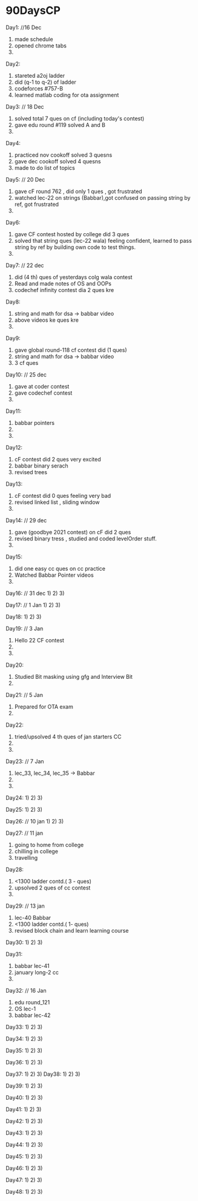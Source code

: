 # 90DaysCP

Day1: //16 Dec
1) made schedule
2) opened chrome tabs 
3)

Day2:
1) stareted a2oj ladder
2) did (q-1 to q-2) of ladder
3) codeforces #757-B
4) learned matlab coding for ota assignment

Day3: // 18 Dec
1) solved total 7 ques on cf (including today's contest)
2) gave edu round #119 solved A and B
3)

Day4:
1) practiced nov cookoff solved 3 quesns
2) gave dec cookoff solved 4 quesns
3) made to do list of topics

Day5: // 20 Dec
1) gave cF round 762 , did only 1 ques , got frustrated
2) watched lec-22 on strings (Babbar),got confused on passing string by ref, got frustrated
3)

Day6:
1) gave CF contest hosted by college did 3 ques
2) solved that string ques (lec-22 wala) feeling confident, learned to pass string by ref by building own code to test things.
3)

Day7: // 22 dec
1) did (4 th) ques of yesterdays colg wala contest
2) Read and made notes of OS and OOPs
3) codechef infinity contest dia 2 ques kre

Day8:
1) string and math for dsa -> babbar video
2) above videos ke ques kre
3)

Day9:
1) gave global round-118 cf contest did (1 ques)
2) string and math for dsa -> babbar video
3) 3 cf ques

Day10: // 25 dec
1) gave at coder contest
2) gave codechef contest
3)

Day11:
1) babbar pointers
2)
3)

Day12:
1) cF contest did 2 ques very excited
2) babbar binary serach
3) revised trees

Day13:
1) cF contest did 0 ques feeling very bad
2) revised linked list , sliding window
3)

Day14: // 29 dec
1) gave (goodbye 2021 contest) on cF did 2 ques
2) revised binary tress , studied and coded levelOrder stuff.
3)

Day15:
1) did one easy cc ques on cc practice
2) Watched Babbar Pointer videos
3)

Day16: // 31 dec
1)
2)
3)

Day17: // 1 Jan
1)
2)
3)

Day18:
1)
2)
3)

Day19: // 3 Jan
1) Hello 22 CF contest
2)
3)

Day20:
1) Studied Bit masking using gfg and Interview Bit
2)

Day21: // 5 Jan
1) Prepared  for OTA exam
2)

Day22:
1) tried/upsolved 4 th ques of jan starters CC
2)
3)

Day23: // 7 Jan
1) lec_33, lec_34, lec_35 -> Babbar
2)
3)

Day24:
1)
2)
3)


Day25:
1)
2)
3)

Day26: // 10 jan
1)
2)
3)

Day27: // 11 jan
1) going to home from college
2) chilling in college
3) travelling

Day28:
1)  <1300 ladder contd.( 3 - ques)
2) upsolved 2 ques of cc contest
3)

Day29: // 13 jan
1) lec-40 Babbar
2) <1300 ladder contd.( 1- ques)
3) revised block chain and learn learning course

Day30:
1) 
2)
3)

Day31:
1) babbar lec-41
2) january long-2 cc
3)

Day32: // 16 Jan
1) edu round_121
2) OS lec-1
3) babbar lec-42

Day33:
1)
2)
3)

Day34:
1)
2)
3)

Day35:
1)
2)
3)

Day36:
1)
2)
3)

Day37:
1)
2)
3)
Day38:
1)
2)
3)

Day39:
1)
2)
3)

Day40:
1)
2)
3)

Day41:
1)
2)
3)

Day42:
1)
2)
3)

Day43:
1)
2)
3)

Day44:
1)
2)
3)

Day45:
1)
2)
3)

Day46:
1)
2)
3)

Day47:
1)
2)
3)

Day48:
1)
2)
3)
